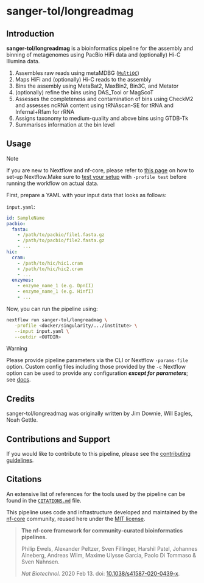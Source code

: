 # sanger-tol/longreadmag

## Introduction

**sanger-tol/longreadmag** is a bioinformatics pipeline for the assembly and binning of metagenomes
using PacBio HiFi data and (optionally) Hi-C Illumina data.

<!-- TODO nf-core: Include a figure that guides the user through the major workflow steps. Many nf-core
     workflows use the "tube map" design for that. See https://nf-co.re/docs/contributing/design_guidelines#examples for examples.   -->

1. Assembles raw reads using metaMDBG ([`MultiQC`](http://multiqc.info/))
2. Maps HiFi and (optionally) Hi-C reads to the assembly
3. Bins the assembly using MetaBat2, MaxBin2, Bin3C, and Metator
4. (optionally) refine the bins using DAS_Tool or MagScoT
5. Assesses the completeness and contamination of bins using CheckM2 and assesses ncRNA content using tRNAscan-SE for tRNA and Infernal+Rfam for rRNA
6. Assigns taxonomy to medium-quality and above bins using GTDB-Tk
7. Summarises information at the bin level

## Usage

> [!NOTE]
> If you are new to Nextflow and nf-core, please refer to [this page](https://nf-co.re/docs/usage/installation) on how to set-up Nextflow.Make sure to [test your setup](https://nf-co.re/docs/usage/introduction#how-to-run-a-pipeline) with `-profile test` before running the workflow on actual data.

First, prepare a YAML with your input data that looks as follows:

`input.yaml`:

```yaml
id: SampleName
pacbio:
  fasta:
    - /path/to/pacbio/file1.fasta.gz
    - /path/to/pacbio/file2.fasta.gz
    - ...
hic:
  cram:
    - /path/to/hic/hic1.cram
    - /path/to/hic/hic2.cram
    - ...
  enzymes:
    - enzyme_name_1 (e.g. DpnII)
    - enzyme_name_1 (e.g. HinfI)
    - ...
```

Now, you can run the pipeline using:

```bash
nextflow run sanger-tol/longreadmag \
   -profile <docker/singularity/.../institute> \
   --input input.yaml \
   --outdir <OUTDIR>
```

> [!WARNING]
> Please provide pipeline parameters via the CLI or Nextflow `-params-file` option. Custom config files including those provided by the `-c` Nextflow option can be used to provide any configuration _**except for parameters**_; see [docs](https://nf-co.re/docs/usage/getting_started/configuration#custom-configuration-files).

## Credits

sanger-tol/longreadmag was originally written by Jim Downie, Will Eagles, Noah Gettle.

<!-- We thank the following people for their extensive assistance in the development of this pipeline: -->

## Contributions and Support

If you would like to contribute to this pipeline, please see the [contributing guidelines](.github/CONTRIBUTING.md).

## Citations

<!-- TODO nf-core: Add citation for pipeline after first release. Uncomment lines below and update Zenodo doi and badge at the top of this file. -->
<!-- If you use sanger-tol/longreadmag for your analysis, please cite it using the following doi: [10.5281/zenodo.XXXXXX](https://doi.org/10.5281/zenodo.XXXXXX) --><!-- TODO nf-core: Add bibliography of tools and data used in your pipeline -->

An extensive list of references for the tools used by the pipeline can be found in the [`CITATIONS.md`](CITATIONS.md) file.

This pipeline uses code and infrastructure developed and maintained by the [nf-core](https://nf-co.re) community, reused here under the [MIT license](https://github.com/nf-core/tools/blob/main/LICENSE).

> **The nf-core framework for community-curated bioinformatics pipelines.**
>
> Philip Ewels, Alexander Peltzer, Sven Fillinger, Harshil Patel, Johannes Alneberg, Andreas Wilm, Maxime Ulysse Garcia, Paolo Di Tommaso & Sven Nahnsen.
>
> _Nat Biotechnol._ 2020 Feb 13. doi: [10.1038/s41587-020-0439-x](https://dx.doi.org/10.1038/s41587-020-0439-x).
